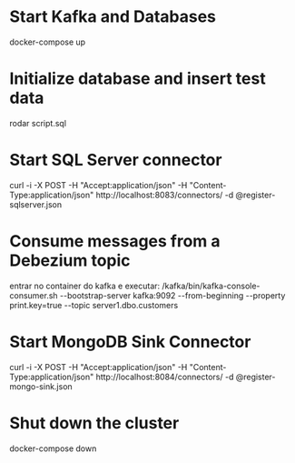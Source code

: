 # Start Kafka and Databases
docker-compose up

# Initialize database and insert test data
rodar script.sql

# Start SQL Server connector
curl -i -X POST -H "Accept:application/json" -H  "Content-Type:application/json" http://localhost:8083/connectors/ -d @register-sqlserver.json

# Consume messages from a Debezium topic
entrar no container do kafka e executar:
/kafka/bin/kafka-console-consumer.sh --bootstrap-server kafka:9092 --from-beginning --property print.key=true --topic server1.dbo.customers

# Start MongoDB Sink Connector
curl -i -X POST -H "Accept:application/json" -H  "Content-Type:application/json" http://localhost:8084/connectors/ -d @register-mongo-sink.json

# Shut down the cluster
docker-compose down